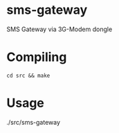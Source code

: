# sms-gateway

SMS Gateway via 3G-Modem dongle

# Compiling
`cd src && make`

# Usage
./src/sms-gateway
